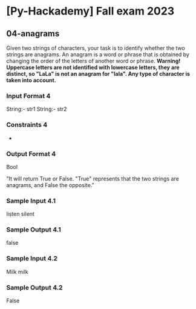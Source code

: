 # [Py-Hackademy] Fall exam 2023

## 04-anagrams

Given two strings of characters, your task is to identify whether the two strings are anagrams.
An anagram is a word or phrase that is obtained by changing the order of the letters of another word or phrase.
**Warning! Uppercase letters are not identified with lowercase letters, they are distinct, so "LaLa" is not an anagram for "lala". Any type of character is taken into account.**

### Input Format 4

String:- str1 String:- str2

### Constraints 4

-

### Output Format 4

Bool

"It will return True or False. "True" represents that the two strings are anagrams, and False the opposite."

### Sample Input 4.1

listen
silent

### Sample Output 4.1

false

### Sample Input 4.2

Milk
milk

### Sample Output 4.2

False
